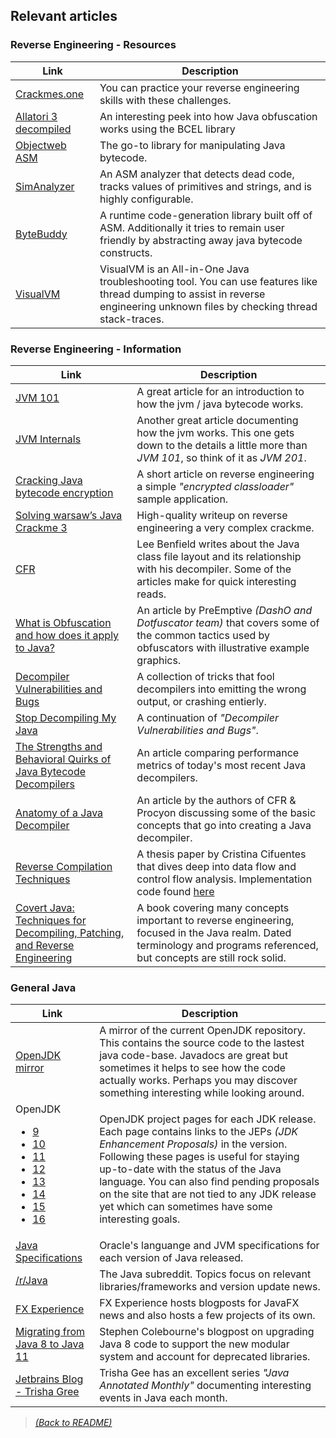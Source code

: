 ## Relevant articles

### Reverse Engineering - Resources

| Link  | Description |
|-------|-------------|
| [Crackmes.one](https://crackmes.one/lasts) | You can practice your reverse engineering skills with these challenges. |
| [Allatori 3 decompiled](https://github.com/netindev/Allatori-v3.0) | An interesting peek into how Java obfuscation works using the BCEL library |
| [Objectweb ASM](https://asm.ow2.io/) | The go-to library for manipulating Java bytecode. |
| [SimAnalyzer](https://github.com/Col-E/SimAnalyzer) | An ASM analyzer that detects dead code, tracks values of primitives and strings, and is highly configurable. |
| [ByteBuddy](http://bytebuddy.net/) | A runtime code-generation library built off of ASM. Additionally it tries to remain user friendly by abstracting away java bytecode constructs. |
| [VisualVM](https://github.com/oracle/visualvm) | VisualVM is an All-in-One Java troubleshooting tool. You can use features like thread dumping to assist in reverse engineering unknown files by checking thread stack-traces. |

### Reverse Engineering - Information

| Link  | Description |
|-------|-------------|
| [JVM 101](https://blog.takipi.com/jvm-architecture-101-get-to-know-your-virtual-machine/) | A great article for an introduction to how the jvm / java bytecode works. |
| [JVM Internals](http://blog.jamesdbloom.com/JVMInternals.html) | Another great article documenting how the jvm works. This one gets down to the details a little more than _JVM 101_, so think of it as _JVM 201_. |
| [Cracking Java bytecode encryption](https://www.javaworld.com/article/2077342/core-java/cracking-java-byte-code-encryption.html) | A short article on reverse engineering a simple *"encrypted classloader"* sample application. |
| [Solving warsaw’s Java Crackme 3](http://blog.rewolf.pl/blog/?p=856) | High-quality writeup on reverse engineering a very complex crackme. |
| [CFR](http://benf.org/other/cfr/) | Lee Benfield writes about the Java class file layout and its relationship with his decompiler. Some of the articles make for quick interesting reads. |
| [What is Obfuscation and how does it apply to Java?](https://www.preemptive.com/obfuscation) | An article by PreEmptive _(DashO and Dotfuscator team)_ that covers some of the common tactics used by obfuscators with illustrative example graphics. |
| [Decompiler Vulnerabilities and Bugs](https://github.com/Janmm14/decompiler-vulnerabilities-and-bugs) | A collection of tricks that fool decompilers into emitting the wrong output, or crashing entierly. |
| [Stop Decompiling My Java](https://github.com/ItzSomebody/StopDecompilingMyJava) | A continuation of _"Decompiler Vulnerabilities and Bugs"_. |
| [The Strengths and Behavioral Quirks of Java Bytecode Decompilers](https://arxiv.org/pdf/1908.06895.pdf) | An article comparing performance metrics of today's most recent Java decompilers.  |
| [Anatomy of a Java Decompiler](https://accu.org/index.php/journals/1850) | An article by the authors of CFR & Procyon discussing some of the basic concepts that go into creating a Java decompiler. |
| [Reverse Compilation Techniques](https://yurichev.com/mirrors/DCC_decompilation_thesis.pdf) | A thesis paper by Cristina Cifuentes that dives deep into data flow and control flow analysis. Implementation code found [here](https://github.com/nemerle/dcc) |
| [Covert Java: Techniques for Decompiling, Patching, and Reverse Engineering](https://github.com/manjunath5496/Reverse-Engineering-Books/blob/master/revb(9).pdf) | A book covering many concepts important to reverse engineering, focused in the Java realm. Dated terminology and programs referenced, but concepts are still rock solid. |



### General Java

| Link  | Description |
|-------|-------------|
| [OpenJDK mirror](https://github.com/md-5/OpenJDK) | A mirror of the current OpenJDK repository. This contains the source code to the lastest java code-base. Javadocs are great but sometimes it helps to see how the code actually works. Perhaps you may discover something interesting while looking around. |
| OpenJDK <ul><li>[9](http://openjdk.java.net/projects/jdk9/)</li><li>[10](http://openjdk.java.net/projects/jdk/10/)</li><li>[11](http://openjdk.java.net/projects/jdk/11/)</li><li>[12](http://openjdk.java.net/projects/jdk/12/)</li><li>[13](http://openjdk.java.net/projects/jdk/13/)</li><li>[14](http://openjdk.java.net/projects/jdk/14/)</li><li>[15](http://openjdk.java.net/projects/jdk/15/)</li><li>[16](http://openjdk.java.net/projects/jdk/16/)</li></ul>| OpenJDK project pages for each JDK release. Each page contains links to the JEPs _(JDK Enhancement Proposals)_ in the version. Following these pages is useful for staying up-to-date with the status of the Java language. You can also find pending proposals on the site that are not tied to any JDK release yet which can sometimes have some interesting goals. |
| [Java Specifications](https://docs.oracle.com/javase/specs/) | Oracle's languange and JVM specifications for each version of Java released. |
| [/r/Java](https://www.reddit.com/r/java/) | The Java subreddit. Topics focus on relevant libraries/frameworks and version update news. |
| [FX Experience](http://fxexperience.com/) | FX Experience hosts blogposts for JavaFX news and also hosts a few projects of its own. |
| [Migrating from Java 8 to Java 11](https://blog.joda.org/2018/09/from-java-8-to-java-11.html) | Stephen Colebourne's blogpost on upgrading Java 8 code to support the new modular system and account for deprecated libraries. |
| [Jetbrains Blog - Trisha Gree](https://blog.jetbrains.com/idea/author/trishagee/) | Trisha Gee has an excellent series _"Java Annotated Monthly"_ documenting interesting events in Java each month. |

> [_(Back to README)_](README.md)
